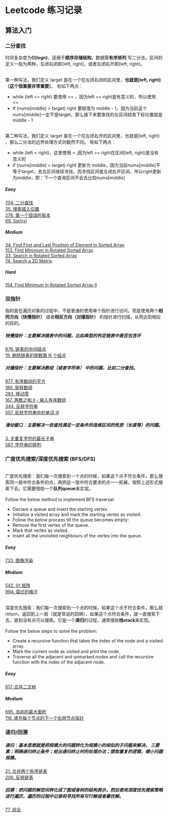 # Leetcode 练习记录
## 算法入门
### 二分查找
时间复杂度为**O(logn)**，适用于**顺序存储结构**，数据需**有序排列**
写二分法，区间的定义一般为两种，左闭右闭即[left, right]，或者左闭右开即[left, right)。

<br>第一种写法，我们定义 target 是在一个在左闭右闭的区间里，**也就是[left, right] （这个很重要非常重要）**。
有如下两点：
* while (left <= right) 要使用 <= ，因为left == right是有意义的，所以使用 <=
* if (nums[middle] > target) right 要赋值为 middle - 1，因为当前这个nums[middle]一定不是target，那么接下来要查找的左区间结束下标位置就是 middle - 1

<br>第二种写法，我们定义 target 是在一个在左闭右开的区间里，也就是[left, right) ，那么二分法的边界处理方式则截然不同。
有如下两点：
* while (left < right)，这里使用 < ,因为left == right在区间[left, right)是没有意义的
* if (nums[middle] > target) right 更新为 middle，因为当前nums[middle]不等于target，去左区间继续寻找，而寻找区间是左闭右开区间，所以right更新为middle，即：下一个查询区间不会去比较nums[middle]

##### Easy
[704. 二分查找](https://github.com/Lvma-0323/Leetcode/blob/main/704.%20%E4%BA%8C%E5%88%86%E6%9F%A5%E6%89%BE.md) 
<br>[35. 搜索插入位置](https://github.com/Lvma-0323/Leetcode/blob/main/35.%20%E6%90%9C%E7%B4%A2%E6%8F%92%E5%85%A5%E4%BD%8D%E7%BD%AE.md)
<br>[278. 第一个错误的版本](https://github.com/Lvma-0323/Leetcode/blob/main/278.%20%E7%AC%AC%E4%B8%80%E4%B8%AA%E9%94%99%E8%AF%AF%E7%9A%84%E7%89%88%E6%9C%AC.md)
<br>[69. Sqrt(x)](https://github.com/Lvma-0323/Leetcode/blob/main/69.%20Sqrt(x).md)
##### Medium
[34. Find First and Last Position of Element in Sorted Array](https://github.com/Lvma-0323/Leetcode/blob/main/34.%20Find%20First%20and%20Last%20Position%20of%20Element%20in%20Sorted%20Array.md)
<br>[153. Find Minimum in Rotated Sorted Array](https://github.com/Lvma-0323/Leetcode/blob/main/153.%20Find%20Minimum%20in%20Rotated%20Sorted%20Array.md)
<br>[33. Search in Rotated Sorted Array](https://github.com/Lvma-0323/Leetcode/blob/main/33.%20Search%20in%20Rotated%20Sorted%20Array.md)
<br>[74. Search a 2D Matrix](https://github.com/Lvma-0323/Leetcode/blob/main/74.%20Search%20a%202D%20Matrix.md)
##### Hard
[154. Find Minimum in Rotated Sorted Array II](https://github.com/Lvma-0323/Leetcode/blob/main/154.%20Find%20Minimum%20in%20Rotated%20Sorted%20Array%20II.md)

### 双指针
指的是在遍历对象的过程中，不是普通的使用单个指针进行访问，而是使用两个**相同方向（快慢指针）** 或者**相反方向（对撞指针）** 的指针进行扫描，从而达到相应的目的。
##### 快慢指针：主要解决**链表**中的问题，比如典型的判定链表中是否包含环
[876. 链表的中间结点](https://github.com/Lvma-0323/Leetcode/blob/main/876.%20%E9%93%BE%E8%A1%A8%E7%9A%84%E4%B8%AD%E9%97%B4%E7%BB%93%E7%82%B9.md) 
<br> [19. 删除链表的倒数第 N 个结点](https://github.com/Lvma-0323/Leetcode/blob/main/19.%20%E5%88%A0%E9%99%A4%E9%93%BE%E8%A1%A8%E7%9A%84%E5%80%92%E6%95%B0%E7%AC%AC%20N%20%E4%B8%AA%E7%BB%93%E7%82%B9.md)
##### 对撞指针：主要解决**数组（或者字符串）** 中的问题，比如二分查找。
[977. 有序数组的平方](https://github.com/Lvma-0323/Leetcode/blob/main/977.%20%E6%9C%89%E5%BA%8F%E6%95%B0%E7%BB%84%E7%9A%84%E5%B9%B3%E6%96%B9.md) 
<br> [189. 旋转数组](https://github.com/Lvma-0323/Leetcode/blob/main/189.%20%E6%97%8B%E8%BD%AC%E6%95%B0%E7%BB%84.md) 
<br> [283. 移动零](https://github.com/Lvma-0323/Leetcode/blob/main/283.%20%E7%A7%BB%E5%8A%A8%E9%9B%B6.md) 
<br> [167. 两数之和 II - 输入有序数组](https://github.com/Lvma-0323/Leetcode/blob/main/167.%20%E4%B8%A4%E6%95%B0%E4%B9%8B%E5%92%8C%20II%20-%20%E8%BE%93%E5%85%A5%E6%9C%89%E5%BA%8F%E6%95%B0%E7%BB%84.md) 
<br> [344. 反转字符串](https://github.com/Lvma-0323/Leetcode/blob/main/344.%20%E5%8F%8D%E8%BD%AC%E5%AD%97%E7%AC%A6%E4%B8%B2.md) 
<br> [557. 反转字符串中的单词 III](https://github.com/Lvma-0323/Leetcode/blob/main/557.%20%E5%8F%8D%E8%BD%AC%E5%AD%97%E7%AC%A6%E4%B8%B2%E4%B8%AD%E7%9A%84%E5%8D%95%E8%AF%8D%20III.md)
##### 滑动窗口：主要解决一些查找满足一定条件的**连续区间**的性质（长度等）的问题。
[3. 无重复字符的最长子串](https://github.com/Lvma-0323/Leetcode/blob/main/3.%20%E6%97%A0%E9%87%8D%E5%A4%8D%E5%AD%97%E7%AC%A6%E7%9A%84%E6%9C%80%E9%95%BF%E5%AD%90%E4%B8%B2.md)
<br> [567. 字符串的排列](https://github.com/Lvma-0323/Leetcode/blob/main/567.%20%E5%AD%97%E7%AC%A6%E4%B8%B2%E7%9A%84%E6%8E%92%E5%88%97.md)

### 广度优先搜索/深度优先搜索 (BFS/DFS)

<br> 广度优先搜索：我们每一次搜索到一个点的时候，如果这个点不符合条件，那么搜索同一层中符合条件的点，再把这一层中符合要求的点一一拓展，按照上述形式搜索下去。它需要借助一个**队列queue**来实现。
<br><br> Follow the below method to implement BFS traversal:
* Declare a queue and insert the starting vertex.
* Initialize a visited array and mark the starting vertex as visited.
* Follow the below process till the queue becomes empty:
* Remove the first vertex of the queue.
* Mark that vertex as visited.
* Insert all the unvisited neighbours of the vertex into the queue.

##### Easy
[733. 图像渲染](https://github.com/Lvma-0323/Leetcode/blob/main/733.%20%E5%9B%BE%E5%83%8F%E6%B8%B2%E6%9F%93.md)
##### Medium
[542. 01 矩阵](https://github.com/Lvma-0323/Leetcode/blob/main/542.%2001%20%E7%9F%A9%E9%98%B5.md)
<br> [994. 腐烂的橘子](https://github.com/Lvma-0323/Leetcode/blob/main/994.%20%E8%85%90%E7%83%82%E7%9A%84%E6%A9%98%E5%AD%90.md)

<br> 深度优先搜索：我们每一次搜索到一个点的时候，如果这个点不符合条件，那么就return，返回到上一层（就是常说的回朔），如果这个点符合条件，就一直搜索下去，直到没有点可以搜索。它是一个**递归**的过程，通常借助**栈stack**来实现。
<br><br> Follow the below steps to solve the problem:
* Create a recursive function that takes the index of the node and a visited array.
* Mark the current node as visited and print the node.
* Traverse all the adjacent and unmarked nodes and call the recursive function with the index of the adjacent node.
##### Easy
[617. 合并二叉树](https://github.com/Lvma-0323/Leetcode/blob/main/617.%20%E5%90%88%E5%B9%B6%E4%BA%8C%E5%8F%89%E6%A0%91.md)
##### Medium
[695. 岛屿的最大面积](https://github.com/Lvma-0323/Leetcode/blob/main/695.%20%E5%B2%9B%E5%B1%BF%E7%9A%84%E6%9C%80%E5%A4%A7%E9%9D%A2%E7%A7%AF.md)
<br> [116. 填充每个节点的下一个右侧节点指针](https://github.com/Lvma-0323/Leetcode/blob/main/116.%20%E5%A1%AB%E5%85%85%E6%AF%8F%E4%B8%AA%E8%8A%82%E7%82%B9%E7%9A%84%E4%B8%8B%E4%B8%80%E4%B8%AA%E5%8F%B3%E4%BE%A7%E8%8A%82%E7%82%B9%E6%8C%87%E9%92%88.md)

### 递归/回溯
##### 递归：基本思想就是把规模大的问题转化为规模小的相似的子问题来解决。 三要素：明确递归终止条件；给出递归终止时的处理办法；提取重复的逻辑，缩小问题规模。
[21. 合并两个有序链表](https://github.com/Lvma-0323/Leetcode/blob/main/21.%20%E5%90%88%E5%B9%B6%E4%B8%A4%E4%B8%AA%E6%9C%89%E5%BA%8F%E9%93%BE%E8%A1%A8.md)
<br> [206. 反转链表](https://github.com/Lvma-0323/Leetcode/blob/main/206.%20%E5%8F%8D%E8%BD%AC%E9%93%BE%E8%A1%A8.md)
##### 回溯：把问题的解空间转化成了图或者树的结构表示，然后使用深度优先搜索策略进行遍历，遍历的过程中记录和寻找所有可行解或者最优解。
[77. 组合](https://github.com/Lvma-0323/Leetcode/blob/main/77.%20%E7%BB%84%E5%90%88.md)
